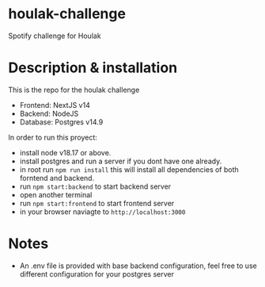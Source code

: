 # houlak-challenge
Spotify challenge for Houlak

# Description & installation
This is the repo for the houlak challenge

- Frontend: NextJS v14
- Backend: NodeJS
- Database: Postgres v14.9

In order to run this proyect:
- install node v18.17 or above.
- install postgres and run a server if you dont have one already.
- in root run `npm run install` this will install all dependencies of both forntend and backend.
- run `npm start:backend` to start backend server
- open another terminal
- run `npm start:frontend` to start frontend server
- in your browser naviagte to `http://localhost:3000`

# Notes
- An .env file is provided with base backend configuration, feel free to use different configuration for your postgres server

